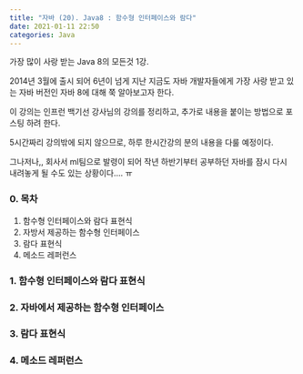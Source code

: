 ```yaml
---
title: "자바 (20). Java8 : 함수형 인터페이스와 람다"
date: 2021-01-11 22:50
categories: Java
---
```


가장 많이 사랑 받는 Java 8의 모든것 1강. 

2014년 3월에 출시 되어 6년이 넘게 지난 지금도 자바 개발자들에게 가장 사랑 받고 있는 자바 버전인 자바 8에 대해 쭉 알아보고자 한다.

이 강의는 인프런 백기선 강사님의 강의를 정리하고, 추가로 내용을 붙이는 방법으로 포스팅 하려 한다.

5시간짜리 강의밖에 되지 않으므로, 하루 한시간강의 분의 내용을 다룰 예정이다.

그나저나,, 회사서 ml팀으로 발령이 되어 작년 하반기부터 공부하던 자바를 잠시 다시 내려놓게 될 수도 있는 상황이다.... ㅠ

### 0. 목차

1. 함수형 인터페이스와 람다 표현식
2. 자방서 제공하는 함수형 인터페이스
3. 람다 표현식
4. 메소드 레퍼런스


### 1. 함수형 인터페이스와 람다 표현식

### 2. 자바에서 제공하는 함수형 인터페이스

### 3. 람다 표현식

### 4. 메소드 레퍼런스

